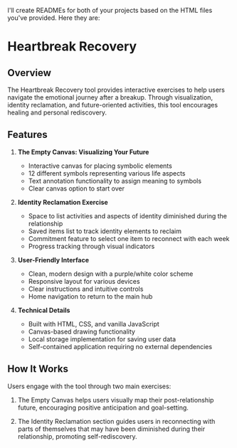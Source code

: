 I'll create READMEs for both of your projects based on the HTML files you've provided. Here they are:

# Heartbreak Recovery

<!-- ![Heartbreak Recovery Interface](path/to/file) -->

## Overview

The Heartbreak Recovery tool provides interactive exercises to help users navigate the emotional journey after a breakup. Through visualization, identity reclamation, and future-oriented activities, this tool encourages healing and personal rediscovery.

## Features

1. **The Empty Canvas: Visualizing Your Future**
   - Interactive canvas for placing symbolic elements
   - 12 different symbols representing various life aspects
   - Text annotation functionality to assign meaning to symbols
   - Clear canvas option to start over

2. **Identity Reclamation Exercise**
   - Space to list activities and aspects of identity diminished during the relationship
   - Saved items list to track identity elements to reclaim
   - Commitment feature to select one item to reconnect with each week
   - Progress tracking through visual indicators

3. **User-Friendly Interface**
   - Clean, modern design with a purple/white color scheme
   - Responsive layout for various devices
   - Clear instructions and intuitive controls
   - Home navigation to return to the main hub

4. **Technical Details**
   - Built with HTML, CSS, and vanilla JavaScript
   - Canvas-based drawing functionality
   - Local storage implementation for saving user data
   - Self-contained application requiring no external dependencies

## How It Works

Users engage with the tool through two main exercises:

1. The Empty Canvas helps users visually map their post-relationship future, encouraging positive anticipation and goal-setting.

2. The Identity Reclamation section guides users in reconnecting with parts of themselves that may have been diminished during their relationship, promoting self-rediscovery.